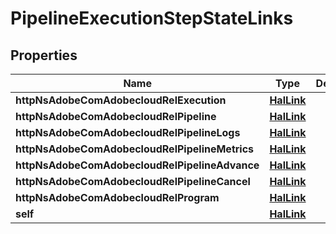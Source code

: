 

# PipelineExecutionStepStateLinks

## Properties

Name | Type | Description | Notes
------------ | ------------- | ------------- | -------------
**httpNsAdobeComAdobecloudRelExecution** | [**HalLink**](HalLink.md) |  |  [optional]
**httpNsAdobeComAdobecloudRelPipeline** | [**HalLink**](HalLink.md) |  |  [optional]
**httpNsAdobeComAdobecloudRelPipelineLogs** | [**HalLink**](HalLink.md) |  |  [optional]
**httpNsAdobeComAdobecloudRelPipelineMetrics** | [**HalLink**](HalLink.md) |  |  [optional]
**httpNsAdobeComAdobecloudRelPipelineAdvance** | [**HalLink**](HalLink.md) |  |  [optional]
**httpNsAdobeComAdobecloudRelPipelineCancel** | [**HalLink**](HalLink.md) |  |  [optional]
**httpNsAdobeComAdobecloudRelProgram** | [**HalLink**](HalLink.md) |  |  [optional]
**self** | [**HalLink**](HalLink.md) |  |  [optional]




